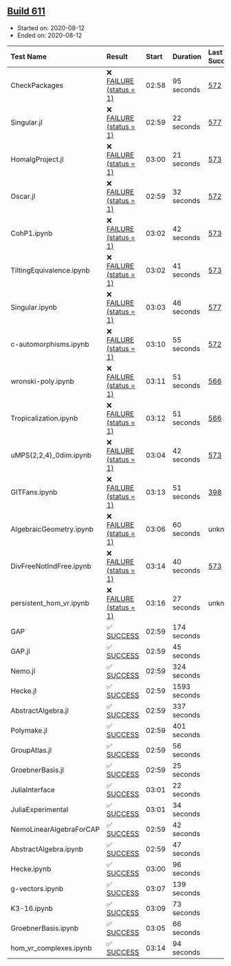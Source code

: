 ## [Build 611](https://oscarci.mathematik.uni-kl.de/job/oscar-stable/611/)

* Started on: 2020-08-12
* Ended on: 2020-08-12

| Test Name    | Result | Start | Duration | Last Success | First Failure |
|:-------------|:-------|:------|:---------|:-------------|:--------------|
| CheckPackages | ❌ [FAILURE (status = 1)](https://oscarci.mathematik.uni-kl.de/job/oscar-stable/611/artifact/logs/build-611/CheckPackages.log) | 02:58 | 95 seconds | [572](https://oscarci.mathematik.uni-kl.de/job/oscar-stable/572/) | [573](https://oscarci.mathematik.uni-kl.de/job/oscar-stable/573/) |
| Singular.jl | ❌ [FAILURE (status = 1)](https://oscarci.mathematik.uni-kl.de/job/oscar-stable/611/artifact/logs/build-611/Singular.jl.log) | 02:59 | 22 seconds | [577](https://oscarci.mathematik.uni-kl.de/job/oscar-stable/577/) | [578](https://oscarci.mathematik.uni-kl.de/job/oscar-stable/578/) |
| HomalgProject.jl | ❌ [FAILURE (status = 1)](https://oscarci.mathematik.uni-kl.de/job/oscar-stable/611/artifact/logs/build-611/HomalgProject.jl.log) | 03:00 | 21 seconds | [573](https://oscarci.mathematik.uni-kl.de/job/oscar-stable/573/) | [574](https://oscarci.mathematik.uni-kl.de/job/oscar-stable/574/) |
| Oscar.jl | ❌ [FAILURE (status = 1)](https://oscarci.mathematik.uni-kl.de/job/oscar-stable/611/artifact/logs/build-611/Oscar.jl.log) | 02:59 | 32 seconds | [572](https://oscarci.mathematik.uni-kl.de/job/oscar-stable/572/) | [573](https://oscarci.mathematik.uni-kl.de/job/oscar-stable/573/) |
| CohP1.ipynb | ❌ [FAILURE (status = 1)](https://oscarci.mathematik.uni-kl.de/job/oscar-stable/611/artifact/logs/build-611/CohP1.ipynb.log) | 03:02 | 42 seconds | [573](https://oscarci.mathematik.uni-kl.de/job/oscar-stable/573/) | [574](https://oscarci.mathematik.uni-kl.de/job/oscar-stable/574/) |
| TiltingEquivalence.ipynb | ❌ [FAILURE (status = 1)](https://oscarci.mathematik.uni-kl.de/job/oscar-stable/611/artifact/logs/build-611/TiltingEquivalence.ipynb.log) | 03:02 | 41 seconds | [573](https://oscarci.mathematik.uni-kl.de/job/oscar-stable/573/) | [574](https://oscarci.mathematik.uni-kl.de/job/oscar-stable/574/) |
| Singular.ipynb | ❌ [FAILURE (status = 1)](https://oscarci.mathematik.uni-kl.de/job/oscar-stable/611/artifact/logs/build-611/Singular.ipynb.log) | 03:03 | 46 seconds | [577](https://oscarci.mathematik.uni-kl.de/job/oscar-stable/577/) | [578](https://oscarci.mathematik.uni-kl.de/job/oscar-stable/578/) |
| c-automorphisms.ipynb | ❌ [FAILURE (status = 1)](https://oscarci.mathematik.uni-kl.de/job/oscar-stable/611/artifact/logs/build-611/c-automorphisms.ipynb.log) | 03:10 | 55 seconds | [572](https://oscarci.mathematik.uni-kl.de/job/oscar-stable/572/) | [573](https://oscarci.mathematik.uni-kl.de/job/oscar-stable/573/) |
| wronski-poly.ipynb | ❌ [FAILURE (status = 1)](https://oscarci.mathematik.uni-kl.de/job/oscar-stable/611/artifact/logs/build-611/wronski-poly.ipynb.log) | 03:11 | 51 seconds | [566](https://oscarci.mathematik.uni-kl.de/job/oscar-stable/566/) | [567](https://oscarci.mathematik.uni-kl.de/job/oscar-stable/567/) |
| Tropicalization.ipynb | ❌ [FAILURE (status = 1)](https://oscarci.mathematik.uni-kl.de/job/oscar-stable/611/artifact/logs/build-611/Tropicalization.ipynb.log) | 03:12 | 51 seconds | [566](https://oscarci.mathematik.uni-kl.de/job/oscar-stable/566/) | [567](https://oscarci.mathematik.uni-kl.de/job/oscar-stable/567/) |
| uMPS(2,2,4)_0dim.ipynb | ❌ [FAILURE (status = 1)](https://oscarci.mathematik.uni-kl.de/job/oscar-stable/611/artifact/logs/build-611/uMPS-2-2-4-_0dim.ipynb.log) | 03:04 | 42 seconds | [573](https://oscarci.mathematik.uni-kl.de/job/oscar-stable/573/) | [574](https://oscarci.mathematik.uni-kl.de/job/oscar-stable/574/) |
| GITFans.ipynb | ❌ [FAILURE (status = 1)](https://oscarci.mathematik.uni-kl.de/job/oscar-stable/611/artifact/logs/build-611/GITFans.ipynb.log) | 03:13 | 51 seconds | [398](https://oscarci.mathematik.uni-kl.de/job/oscar-stable/398/) | [399](https://oscarci.mathematik.uni-kl.de/job/oscar-stable/399/) |
| AlgebraicGeometry.ipynb | ❌ [FAILURE (status = 1)](https://oscarci.mathematik.uni-kl.de/job/oscar-stable/611/artifact/logs/build-611/AlgebraicGeometry.ipynb.log) | 03:06 | 60 seconds | unknown | unknown |
| DivFreeNotIndFree.ipynb | ❌ [FAILURE (status = 1)](https://oscarci.mathematik.uni-kl.de/job/oscar-stable/611/artifact/logs/build-611/DivFreeNotIndFree.ipynb.log) | 03:14 | 40 seconds | [573](https://oscarci.mathematik.uni-kl.de/job/oscar-stable/573/) | [574](https://oscarci.mathematik.uni-kl.de/job/oscar-stable/574/) |
| persistent_hom_vr.ipynb | ❌ [FAILURE (status = 1)](https://oscarci.mathematik.uni-kl.de/job/oscar-stable/611/artifact/logs/build-611/persistent_hom_vr.ipynb.log) | 03:16 | 27 seconds | unknown | unknown |
| GAP | ✅ [SUCCESS](https://oscarci.mathematik.uni-kl.de/job/oscar-stable/611/artifact/logs/build-611/GAP.log) | 02:59 | 174 seconds |  |  |
| GAP.jl | ✅ [SUCCESS](https://oscarci.mathematik.uni-kl.de/job/oscar-stable/611/artifact/logs/build-611/GAP.jl.log) | 02:59 | 45 seconds |  |  |
| Nemo.jl | ✅ [SUCCESS](https://oscarci.mathematik.uni-kl.de/job/oscar-stable/611/artifact/logs/build-611/Nemo.jl.log) | 02:59 | 324 seconds |  |  |
| Hecke.jl | ✅ [SUCCESS](https://oscarci.mathematik.uni-kl.de/job/oscar-stable/611/artifact/logs/build-611/Hecke.jl.log) | 02:59 | 1593 seconds |  |  |
| AbstractAlgebra.jl | ✅ [SUCCESS](https://oscarci.mathematik.uni-kl.de/job/oscar-stable/611/artifact/logs/build-611/AbstractAlgebra.jl.log) | 02:59 | 337 seconds |  |  |
| Polymake.jl | ✅ [SUCCESS](https://oscarci.mathematik.uni-kl.de/job/oscar-stable/611/artifact/logs/build-611/Polymake.jl.log) | 02:59 | 401 seconds |  |  |
| GroupAtlas.jl | ✅ [SUCCESS](https://oscarci.mathematik.uni-kl.de/job/oscar-stable/611/artifact/logs/build-611/GroupAtlas.jl.log) | 02:59 | 56 seconds |  |  |
| GroebnerBasis.jl | ✅ [SUCCESS](https://oscarci.mathematik.uni-kl.de/job/oscar-stable/611/artifact/logs/build-611/GroebnerBasis.jl.log) | 02:59 | 25 seconds |  |  |
| JuliaInterface | ✅ [SUCCESS](https://oscarci.mathematik.uni-kl.de/job/oscar-stable/611/artifact/logs/build-611/JuliaInterface.log) | 03:01 | 22 seconds |  |  |
| JuliaExperimental | ✅ [SUCCESS](https://oscarci.mathematik.uni-kl.de/job/oscar-stable/611/artifact/logs/build-611/JuliaExperimental.log) | 03:01 | 34 seconds |  |  |
| NemoLinearAlgebraForCAP | ✅ [SUCCESS](https://oscarci.mathematik.uni-kl.de/job/oscar-stable/611/artifact/logs/build-611/NemoLinearAlgebraForCAP.log) | 02:59 | 42 seconds |  |  |
| AbstractAlgebra.ipynb | ✅ [SUCCESS](https://oscarci.mathematik.uni-kl.de/job/oscar-stable/611/artifact/logs/build-611/AbstractAlgebra.ipynb.log) | 02:59 | 47 seconds |  |  |
| Hecke.ipynb | ✅ [SUCCESS](https://oscarci.mathematik.uni-kl.de/job/oscar-stable/611/artifact/logs/build-611/Hecke.ipynb.log) | 03:00 | 96 seconds |  |  |
| g-vectors.ipynb | ✅ [SUCCESS](https://oscarci.mathematik.uni-kl.de/job/oscar-stable/611/artifact/logs/build-611/g-vectors.ipynb.log) | 03:07 | 139 seconds |  |  |
| K3-16.ipynb | ✅ [SUCCESS](https://oscarci.mathematik.uni-kl.de/job/oscar-stable/611/artifact/logs/build-611/K3-16.ipynb.log) | 03:09 | 73 seconds |  |  |
| GroebnerBasis.ipynb | ✅ [SUCCESS](https://oscarci.mathematik.uni-kl.de/job/oscar-stable/611/artifact/logs/build-611/GroebnerBasis.ipynb.log) | 03:05 | 66 seconds |  |  |
| hom_vr_complexes.ipynb | ✅ [SUCCESS](https://oscarci.mathematik.uni-kl.de/job/oscar-stable/611/artifact/logs/build-611/hom_vr_complexes.ipynb.log) | 03:14 | 94 seconds |  |  |
